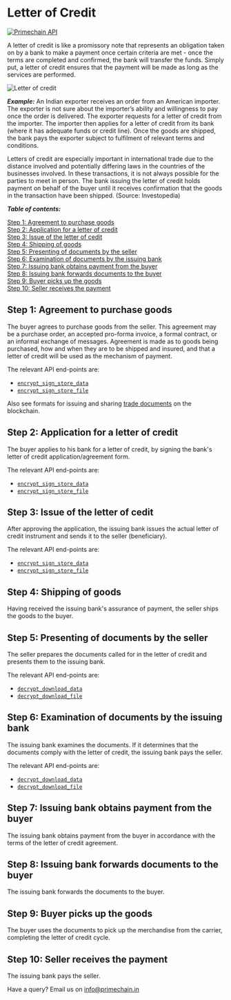 # Letter of Credit

[![Primechain API](https://img.shields.io/badge/Built%20by-Primechain-blue.svg)](http://www.primechaintech.com/)

A letter of credit is like a promissory note that represents an obligation taken on by a bank to make a payment once certain criteria are met - once the terms are completed and confirmed, the bank will transfer the funds. Simply put, a letter of credit ensures that the payment will be made as long as the services are performed.

![Letter of credit](http://www.primechaintech.com/img/api_documentation/trade-chain.jpg)

***Example:*** An Indian exporter receives an order from an American importer. The exporter is not sure about the importer’s ability and willingness to pay once the order is delivered. The exporter requests for a letter of credit from the importer. The importer then applies for a letter of credit from its bank (where it has adequate funds or credit line). Once the goods are shipped, the bank pays the exporter subject to fulfilment of relevant terms and conditions. 

Letters of credit are especially important in international trade due to the distance involved and potentially differing laws in the countries of the businesses involved. In these transactions, it is not always possible for the parties to meet in person. The bank issuing the letter of credit holds payment on behalf of the buyer until it receives confirmation that the goods in the transaction have been shipped. (Source: Investopedia)

***Table of contents:***   

[Step 1: Agreement to purchase goods](#step-1-agreement-to-purchase-goods)   
[Step 2: Application for a letter of credit](#step-2-application-for-a-letter-of-credit)   
[Step 3: Issue of the letter of cedit](#step-3-issue-of-the-letter-of-cedit)   
[Step 4: Shipping of goods](#step-4-shipping-of-goods)   
[Step 5: Presenting of documents by the seller](#step-5-presenting-of-documents-by-the-seller)   
[Step 6: Examination of documents by the issuing bank](#step-6-examination-of-documents-by-the-issuing-bank)   
[Step 7: Issuing bank obtains payment from the buyer](#step-7-issuing-bank-obtains-payment-from-the-buyer)   
[Step 8: Issuing bank forwards documents to the buyer](#step-8-issuing-bank-forwards-documents-to-the-buyer)   
[Step 9: Buyer picks up the goods](#step-9-buyer-picks-up-the-goods)   
[Step 10: Seller receives the payment](#step-10-seller-receives-the-payment)

## Step 1: Agreement to purchase goods
The buyer agrees to purchase goods from the seller. This agreement may be a purchase order, an accepted pro-forma invoice, a formal contract, or an informal exchange of messages. Agreement is made as to goods being purchased, how and when they are to be shipped and insured, and that a letter of credit will be used as the mechanism of payment.

The relevant API end-points are:
* [`encrypt_sign_store_data`](https://github.com/Primechain/primechain-api-docs/blob/master/docs/Encrypted%20data%20storage.MD#2-sign-encrypt-and-store-data-in-the-blockchain)   
* [`encrypt_sign_store_file`](https://github.com/Primechain/primechain-api-docs/blob/master/docs/Encrypted%20data%20storage.MD#4-sign-encrypt-and-store-a-file-in-the-blockchain)   

Also see formats for issuing and sharing [trade documents](https://github.com/Primechain/primechain-api-docs/blob/master/docs/usecases/trade_documents.md) on the blockchain.

## Step 2: Application for a letter of credit
The buyer applies to his bank for a letter of credit, by signing the bank's letter of credit application/agreement form.

The relevant API end-points are:
* [`encrypt_sign_store_data`](https://github.com/Primechain/primechain-api-docs/blob/master/docs/Encrypted%20data%20storage.MD#2-sign-encrypt-and-store-data-in-the-blockchain)   
* [`encrypt_sign_store_file`](https://github.com/Primechain/primechain-api-docs/blob/master/docs/Encrypted%20data%20storage.MD#4-sign-encrypt-and-store-a-file-in-the-blockchain) 

## Step 3: Issue of the letter of cedit
After approving the application, the issuing bank issues the actual letter of credit instrument and sends it to the seller (beneficiary).

The relevant API end-points are:
* [`encrypt_sign_store_data`](https://github.com/Primechain/primechain-api-docs/blob/master/docs/Encrypted%20data%20storage.MD#2-sign-encrypt-and-store-data-in-the-blockchain)   
* [`encrypt_sign_store_file`](https://github.com/Primechain/primechain-api-docs/blob/master/docs/Encrypted%20data%20storage.MD#4-sign-encrypt-and-store-a-file-in-the-blockchain) 

## Step 4: Shipping of goods
Having received the issuing bank's assurance of payment, the seller ships the goods to the buyer.

## Step 5: Presenting of documents by the seller
The seller prepares the documents called for in the letter of credit and presents them to the issuing bank.

The relevant API end-points are:
* [`decrypt_download_data`](https://github.com/Primechain/primechain-api-docs/blob/master/docs/Encrypted%20data%20storage.MD#3-decrypt-verify-and-retrieve-data-from-the-blockchain)   
* [`decrypt_download_file`](https://github.com/Primechain/primechain-api-docs/blob/master/docs/Encrypted%20data%20storage.MD#5-decrypt-verify-and-retrieve-a-file-from-the-blockchain)

## Step 6: Examination of documents by the issuing bank
The issuing bank examines the documents. If it determines that the documents comply with the letter of credit, the issuing bank pays the seller.

The relevant API end-points are:
* [`decrypt_download_data`](https://github.com/Primechain/primechain-api-docs/blob/master/docs/Encrypted%20data%20storage.MD#3-decrypt-verify-and-retrieve-data-from-the-blockchain)   
* [`decrypt_download_file`](https://github.com/Primechain/primechain-api-docs/blob/master/docs/Encrypted%20data%20storage.MD#5-decrypt-verify-and-retrieve-a-file-from-the-blockchain)

## Step 7: Issuing bank obtains payment from the buyer
The issuing bank obtains payment from the buyer in accordance with the terms of the letter of credit agreement. 

## Step 8: Issuing bank forwards documents to the buyer
The issuing bank forwards the documents to the buyer.

## Step 9: Buyer picks up the goods
The buyer uses the documents to pick up the merchandise from the carrier, completing the letter of credit cycle.

## Step 10: Seller receives the payment
The issuing bank pays the seller.




Have a query? Email us on info@primechain.in
